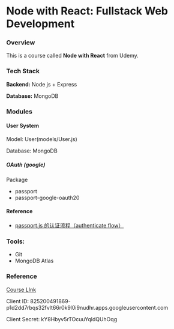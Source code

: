 # Node with React: Fullstack Web Development

### Overview

This is a course called **Node with React** from Udemy.



### Tech Stack

**Backend:** Node js + Express

**Database:** MongoDB



### Modules

#### User System

Model: User(models/User.js)

Database: MongoDB

##### OAuth (google)

Package 

- passport
- passport-google-oauth20

#### Reference

- [passport.js 的认证流程（authenticate flow）](https://zybuluo.com/FunC/note/1088513)

### Tools:

- Git
- MongoDB Atlas

### Reference

[Course LInk](https://www.udemy.com/course/node-with-react-fullstack-web-development/)

Client ID: 825200491869-p1d2dd7rbqs32fvlt66r0k9l0i9nudhr.apps.googleusercontent.com

Client Secret: kY8Hbyv5rTOcuuYqldQUhOqg